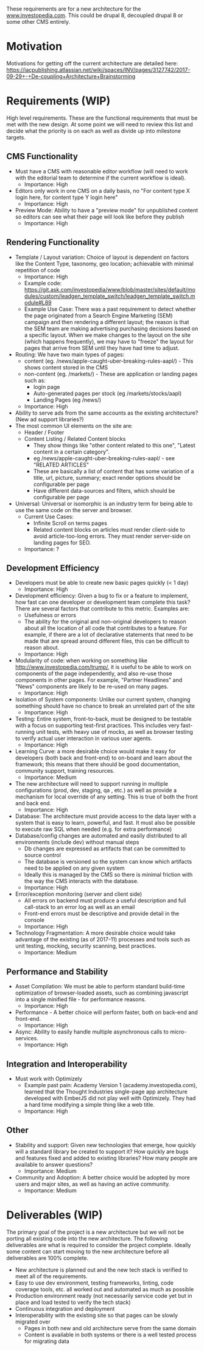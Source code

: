 These requirements are for a new architecture for the www.investopedia.com. This could be drupal 8, decoupled drupal 8 or some other CMS entirely.

# Motivation
Motivations for getting off the current architecture are detailed here: https://iacpublishing.atlassian.net/wiki/spaces/INV/pages/3127742/2017-09-29+-+De-coupling+Architecture+Brainstorming

# Requirements (WIP)
High level requirements. These are the functional requirements that must be met with the new design.
At some point we will need to review this list and decide what the priority is on each as well as divide up into milestone targets.

## CMS Functionality
- Must have a CMS with reasonable editor workflow (will need to work with the editorial team to determine if the current workflow is ideal).
  - Importance: High
- Editors only work in one CMS on a daily basis, no "For content type X login here, for content type Y login here"
  - Importance: High
- Preview Mode: Ability to have a "preview mode" for unpublished content so editors can see what their page will look like before they publish
  - Importance: High

## Rendering Functionality
- Template / Layout variation: Choice of layout is dependent on factors like the Content Type, taxonomy, geo location; achievable with minimal repetition of code
  - Importance: High
  - Example code: https://git.ask.com/investopedia/www/blob/master/sites/default/modules/custom/leadgen_template_switch/leadgen_template_switch.module#L89
  - Example Use Case: There was a past requirement to detect whether the page originated from a Search Engine Marketing (SEM) campaign and then rendering a different layout; the reason is that the SEM team are making advertising purchasing decisions based on a specific layout.  When we make changes to the layout on the site (which happens frequently), we may have to "freeze" the layout for pages that arrive from SEM until they have had time to adjust.
- Routing: We have two main types of pages:
  - content (eg. /news/apple-caught-uber-breaking-rules-aapl/) - This shows content stored in the CMS
  - non-content (eg. /markets/) - These are application or landing pages such as:
    - login page
    - Auto-generated pages per stock (eg /markets/stocks/aapl)
    - Landing Pages (eg /news/)
  - Importance: High
- Ability to serve ads from the same accounts as the existing architecture? (New ad support libraries?)
- The most common UI elements on the site are:
  - Header / Footer
  - Content Listing / Related Content blocks
    - They show things like "other content related to this one", "Latest content in a certain category".
    - eg /news/apple-caught-uber-breaking-rules-aapl/ - see "RELATED ARTICLES"
    - These are basically a list of content that has some variation of a title, url, picture, summary; exact render options should be configurable per page
    - Have different data-sources and filters, which should be configurable per page
- Universal: Universal or isomorphic is an industry term for being able to use the same code on the server and browser.
  - Current Use Cases:
    - Infinite Scroll on terms pages
    - Related content blocks on articles must render client-side to avoid article-too-long errors.  They must render server-side on landing pages for SEO.
  - Importance: ?

## Development Efficiency
- Developers must be able to create new basic pages quickly (< 1 day)
  - Importance: High
- Development efficiency: Given a bug to fix or a feature to implement, how fast can one developer or development team complete this task?  There are several factors that contribute to this metric.  Examples are:
  - Usefulness or errors
  - The ability for the original and non-original developers to reason about all the location of all code that contributes to a feature.  For example, if there are a lot of declarative statements that need to be made that are spread around different files, this can be difficult to reason about.
  - Importance: High
- Modularity of code: when working on something like http://www.investopedia.com/trump/, it is useful to be able to work on components of the page independently, and also re-use those components in other pages.  For example, "Partner Headlines" and "News" components are likely to be re-used on many pages.
  - Importance: High
- Isolation of System components: Unlike our current system, changing something should have no chance to break an unrelated part of the site
  - Importance: High
- Testing: Entire system, front-to-back, must be designed to be testable with a focus on supporting test-first practices. This includes very fast-running unit tests, with heavy use of mocks, as well as browser testing to verify actual user interaction in various user agents.
  - Importance: High
- Learning Curve: a more desirable choice would make it easy for developers (both back and front-end) to on-board and learn about the framework; this means that there should be good documentation, community support, training resources.
  - Importance: Medium
- The new architecture will need to support running in multiple configurations (prod, dev, staging, qa , etc.) as well as provide a mechanism for local override of any setting. This is true of both the front and back end.
  - Importance: High
- Database: The architecture must provide access to the data layer with a system that is easy to learn, powerful, and fast. It must also be possible to execute raw SQL when 
    needed (e.g. for extra performance)
- Database/config changes are automated and easily distributed to all environments (include dev) without manual steps
  - Db changes are expressed as artifacts that can be committed to source control
  - The database is versioned so the system can know which artifacts need to be applied on any given system
  - Ideally this is managed by the CMS so there is minimal friction with the way the CMS interacts with the database.
  - Importance: High
- Error/exception monitoring (server and client side)
  - All errors on backend must produce a useful description and full call-stack to an error log as well as an email
  - Front-end errors must be descriptive and provide detail in the console
  - Importance: High
- Technology Fragmentation: A more desirable choice would take advantage of the existing (as of 2017-11) processes and tools such as unit testing, mocking, security scanning, best practices.
  - Importance: Medium

## Performance and Stability
- Asset Compilation: We must be able to perform standard build-time optimization of browser-loaded assets, such as combining javascript into a single minified file - for performance reasons.
  - Importance: High
- Performance - A better choice will perform faster, both on back-end and front-end.
  - Importance: High
- Async: Ability to easily handle multiple asynchronous calls to micro-services.
  - Importance: High

## Integration and Interoperability
- Must work with Optimizely
  - Example past pain: Academy Version 1 (academy.investopedia.com), learned that the Thought Industries single-page app architecture developed with EmberJS did not play well with Optimizely.  They had a hard time modifying a simple thing like a web title.
  - Importance: High

## Other
- Stability and support: Given new technologies that emerge, how quickly will a standard library be created to support it?  How quickly are bugs and features fixed and added to existing libraries?  How many people are available to answer questions?
  - Importance: Medium
- Community and Adoption: A better choice would be adopted by more users and major sites, as well as having an active community.  
  - Importance: Medium

# Deliverables (WIP)
The primary goal of the project is a new architecture but we will not be porting all existing code into the new architecture. The following deliverables are what is required to consider the project complete.
Ideally some content can start moving to the new architecture before all deliverables are 100% complete.
- New architecture is planned out and the new tech stack is verified to meet all of the requirements.
- Easy to use dev environment, testing frameworks, linting, code coverage tools, etc. all worked out and automated as much as possible
- Production environment ready (not necessarily service code yet but in place and load tested to verify the tech stack)
- Continuous integration and deployment
- Interoperability with the existing site so that pages can be slowly migrated over
  - Pages in both new and old architecture serve from the same domain
  - Content is available in both systems or there is a well tested process for migrating data
